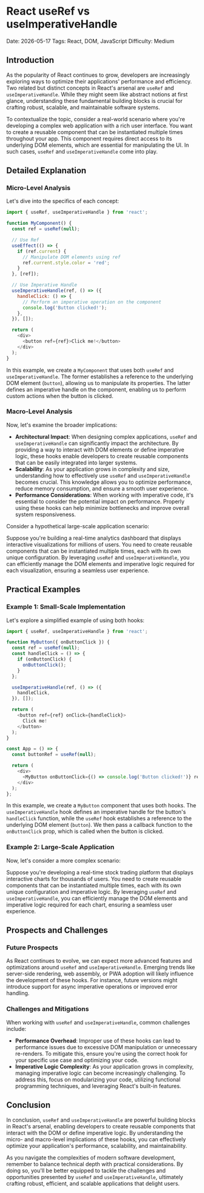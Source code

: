 # React useRef vs useImperativeHandle
Date: 2026-05-17
Tags: React, DOM, JavaScript
Difficulty: Medium

## Introduction

As the popularity of React continues to grow, developers are increasingly exploring ways to optimize their applications' performance and efficiency. Two related but distinct concepts in React's arsenal are `useRef` and `useImperativeHandle`. While they might seem like abstract notions at first glance, understanding these fundamental building blocks is crucial for crafting robust, scalable, and maintainable software systems.

To contextualize the topic, consider a real-world scenario where you're developing a complex web application with a rich user interface. You want to create a reusable component that can be instantiated multiple times throughout your app. This component requires direct access to its underlying DOM elements, which are essential for manipulating the UI. In such cases, `useRef` and `useImperativeHandle` come into play.

## Detailed Explanation

### Micro-Level Analysis

Let's dive into the specifics of each concept:

```javascript
import { useRef, useImperativeHandle } from 'react';

function MyComponent() {
  const ref = useRef(null);

  // Use Ref
  useEffect(() => {
    if (ref.current) {
      // Manipulate DOM elements using ref
      ref.current.style.color = 'red';
    }
  }, [ref]);

  // Use Imperative Handle
  useImperativeHandle(ref, () => ({
    handleClick: () => {
      // Perform an imperative operation on the component
      console.log('Button clicked!');
    },
  }), []);

  return (
    <div>
      <button ref={ref}>Click me!</button>
    </div>
  );
}
```

In this example, we create a `MyComponent` that uses both `useRef` and `useImperativeHandle`. The former establishes a reference to the underlying DOM element (`button`), allowing us to manipulate its properties. The latter defines an imperative handle on the component, enabling us to perform custom actions when the button is clicked.

### Macro-Level Analysis

Now, let's examine the broader implications:

* **Architectural Impact**: When designing complex applications, `useRef` and `useImperativeHandle` can significantly impact the architecture. By providing a way to interact with DOM elements or define imperative logic, these hooks enable developers to create reusable components that can be easily integrated into larger systems.
* **Scalability**: As your application grows in complexity and size, understanding how to effectively use `useRef` and `useImperativeHandle` becomes crucial. This knowledge allows you to optimize performance, reduce memory consumption, and ensure a smooth user experience.
* **Performance Considerations**: When working with imperative code, it's essential to consider the potential impact on performance. Properly using these hooks can help minimize bottlenecks and improve overall system responsiveness.

Consider a hypothetical large-scale application scenario:

Suppose you're building a real-time analytics dashboard that displays interactive visualizations for millions of users. You need to create reusable components that can be instantiated multiple times, each with its own unique configuration. By leveraging `useRef` and `useImperativeHandle`, you can efficiently manage the DOM elements and imperative logic required for each visualization, ensuring a seamless user experience.

## Practical Examples

### Example 1: Small-Scale Implementation

Let's explore a simplified example of using both hooks:

```javascript
import { useRef, useImperativeHandle } from 'react';

function MyButton({ onButtonClick }) {
  const ref = useRef(null);
  const handleClick = () => {
    if (onButtonClick) {
      onButtonClick();
    }
  };

  useImperativeHandle(ref, () => ({
    handleClick,
  }), []);

  return (
    <button ref={ref} onClick={handleClick}>
      Click me!
    </button>
  );
}

const App = () => {
  const buttonRef = useRef(null);

  return (
    <div>
      <MyButton onButtonClick={() => console.log('Button clicked!')} ref={buttonRef} />
    </div>
  );
};
```

In this example, we create a `MyButton` component that uses both hooks. The `useImperativeHandle` hook defines an imperative handle for the button's `handleClick` function, while the `useRef` hook establishes a reference to the underlying DOM element (`button`). We then pass a callback function to the `onButtonClick` prop, which is called when the button is clicked.

### Example 2: Large-Scale Application

Now, let's consider a more complex scenario:

Suppose you're developing a real-time stock trading platform that displays interactive charts for thousands of users. You need to create reusable components that can be instantiated multiple times, each with its own unique configuration and imperative logic. By leveraging `useRef` and `useImperativeHandle`, you can efficiently manage the DOM elements and imperative logic required for each chart, ensuring a seamless user experience.

## Prospects and Challenges

### Future Prospects

As React continues to evolve, we can expect more advanced features and optimizations around `useRef` and `useImperativeHandle`. Emerging trends like server-side rendering, web assembly, or PWA adoption will likely influence the development of these hooks. For instance, future versions might introduce support for async imperative operations or improved error handling.

### Challenges and Mitigations

When working with `useRef` and `useImperativeHandle`, common challenges include:

* **Performance Overhead**: Improper use of these hooks can lead to performance issues due to excessive DOM manipulation or unnecessary re-renders. To mitigate this, ensure you're using the correct hook for your specific use case and optimizing your code.
* **Imperative Logic Complexity**: As your application grows in complexity, managing imperative logic can become increasingly challenging. To address this, focus on modularizing your code, utilizing functional programming techniques, and leveraging React's built-in features.

## Conclusion

In conclusion, `useRef` and `useImperativeHandle` are powerful building blocks in React's arsenal, enabling developers to create reusable components that interact with the DOM or define imperative logic. By understanding the micro- and macro-level implications of these hooks, you can effectively optimize your application's performance, scalability, and maintainability.

As you navigate the complexities of modern software development, remember to balance technical depth with practical considerations. By doing so, you'll be better equipped to tackle the challenges and opportunities presented by `useRef` and `useImperativeHandle`, ultimately crafting robust, efficient, and scalable applications that delight users.